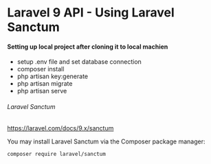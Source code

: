 <h1>Laravel 9 API - Using Laravel Sanctum</h1>

<h4>Setting up local project after cloning it to local machien</h4>

<p>
    <ul>
        <li>setup .env file and set database connection</li>
        <li>composer install</li>
        <li>php artisan key:generate</li>
        <li>php artisan migrate</li>
        <li>php artisan serve</li>
    </ul>
</p>


<h6>Laravel Sanctum</h6>
<a href="https://laravel.com/docs/9.x/sanctum" target="_blank">https://laravel.com/docs/9.x/sanctum</a>


<p>You may install Laravel Sanctum via the Composer package manager:</p>
<code>composer require laravel/sanctum</code>
